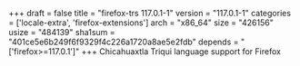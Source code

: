 +++
draft = false
title = "firefox-trs 117.0.1-1"
version = "117.0.1-1"
categories = ['locale-extra', 'firefox-extensions']
arch = "x86_64"
size = "426156"
usize = "484139"
sha1sum = "401ce5e6b249f6f9329f4c226a1720a8ae5e2fdb"
depends = "['firefox>=117.0.1']"
+++
Chicahuaxtla Triqui language support for Firefox
